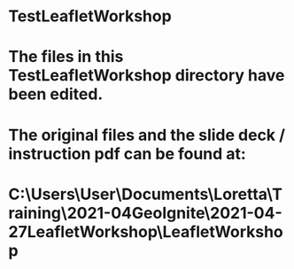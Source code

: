 # TestLeafletWorkshop

# The files in this TestLeafletWorkshop directory have been edited.
# The original files and the slide deck / instruction pdf can be found at:
# C:\Users\User\Documents\Loretta\Training\2021-04GeoIgnite\2021-04-27LeafletWorkshop\LeafletWorkshop
